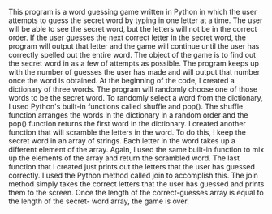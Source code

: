 This program is a word guessing game written in Python in which the user attempts to guess the secret word by typing in one letter at a time. The user will be able to see the secret word, but the letters will not be in the correct order. If the user guesses the next correct letter in the secret word, the program will output that letter and the game will continue until the user has correctly spelled out the entire word. The object of the game is to find out the secret word in as a few of attempts as possible. The program keeps up with the number of guesses the user has made and will output that number once the word is obtained. 
  At the beginning of the code, I created a dictionary of three words. The program will randomly choose one of those words to be the secret word. To randomly select a word from the dictionary, I used Python's built-in functions called shuffle and pop(). The shuffle function arranges the words in the dictionary in a random order and the pop() function returns the first word in the dictionary. I created another function that will scramble the letters in the word. To do this, I keep the secret word in an array of strings. Each letter in the word takes up a different element of the array. Again, I used the same built-in function to mix up the elements of the array and return the scrambled word. The last function that I created just prints out the letters that the user has guessed correctly. I used the Python method called join to accomplish this. The join method simply takes the correct letters that the user has guessed and prints them to the screen. Once the length of the correct-guesses array is equal to the length of the secret- word array, the game is over. 
